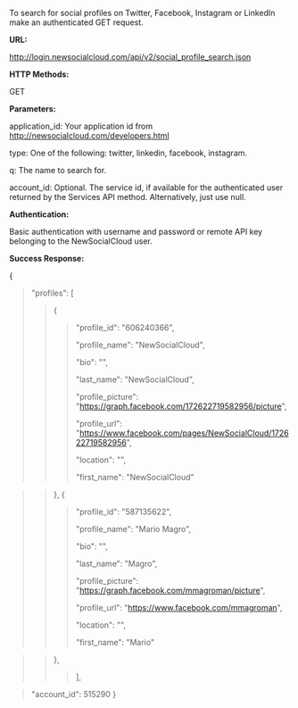 To search for social profiles on Twitter, Facebook, Instagram or LinkedIn make an authenticated GET request.

**URL:**

http://login.newsocialcloud.com/api/v2/social_profile_search.json

**HTTP Methods:**

GET

**Parameters:**

<p>application_id: Your application id from <a href='http://newsocialcloud.com/developers.html'>http://newsocialcloud.com/developers.html</a></p>
<p>type: One of the following: twitter, linkedin, facebook, instagram.</p>
<p>q: The name to search for.</p>
<p>account_id: Optional. The service id, if available for the authenticated user returned by the Services API method. Alternatively, just use null.</p>

**Authentication:**

Basic authentication with username and password or remote API key belonging to the NewSocialCloud user.

**Success Response:**

{
> "profiles": [
> > {
> > > <p>"profile_id": "606240366",</p>
> > > <p>"profile_name": "NewSocialCloud",</p>
> > > <p>"bio": "",</p>
> > > <p>"last_name": "NewSocialCloud",</p>
> > > <p>"profile_picture": "<a href='https://graph.facebook.com/172622719582956/picture'>https://graph.facebook.com/172622719582956/picture</a>",</p>
> > > <p>"profile_url": "<a href='https://www.facebook.com/pages/NewSocialCloud/172622719582956'>https://www.facebook.com/pages/NewSocialCloud/172622719582956</a>",</p>
> > > <p>"location": "",</p>
> > > <p>"first_name": "NewSocialCloud"</p>

> > },
> > {
> > > <p>"profile_id": "587135622",</p>
> > > <p>"profile_name": "Mario Magro",</p>
> > > <p>"bio": "",</p>
> > > <p>"last_name": "Magro",</p>
> > > <p>"profile_picture": "<a href='https://graph.facebook.com/mmagroman/picture'>https://graph.facebook.com/mmagroman/picture</a>",</p>
> > > <p>"profile_url": "<a href='https://www.facebook.com/mmagroman'>https://www.facebook.com/mmagroman</a>",</p>
> > > <p>"location": "",</p>
> > > <p>"first_name": "Mario"</p>

> > },
> > > ],

> "account\_id": 515290
}
